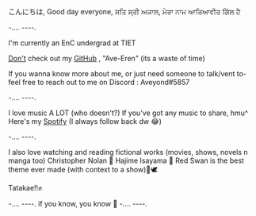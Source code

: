 こんにちは, Good day everyone, ਸਤਿ ਸ੍ਰੀ ਅਕਾਲ,
ਮੇਰਾ ਨਾਮ ਆਰਿਆਵੀਰ ਗਿੱਲ ਹੈ

-.... ----.

I'm currently an EnC undergrad at TIET

<u>Don't</u> check out my [GitHub](https://github.com/Ave-Eren) , "Ave-Eren" (its a waste of time)

If you wanna know more about me, or just need someone to talk/vent to- feel free to reach out to me on Discord : Aveyond#5857

-.... ----.

I love music A LOT (who doesn't?)
If you've got any music to share, hmu^
Here's my [Spotify](https://open.spotify.com/user/zksobm7jqy5l9o5uyqipo782o?si=e9f0fe4b1347491b) (I always follow back dw 😂)

-.... ----.

I also love watching and reading fictional works (movies, shows, novels n manga too)
Christopher Nolan 🛐
Hajime Isayama 🐐
Red Swan is the best theme ever made (with context to a show)🧣🕊️

Tatakae!!✊

-.... ----.                                                                     if you know, you know 🌚
                                                                     -.... ----.